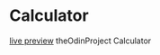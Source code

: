 # Calculator
[live preview](https://abdulrehman164.github.io/Calculator/)
theOdinProject Calculator
